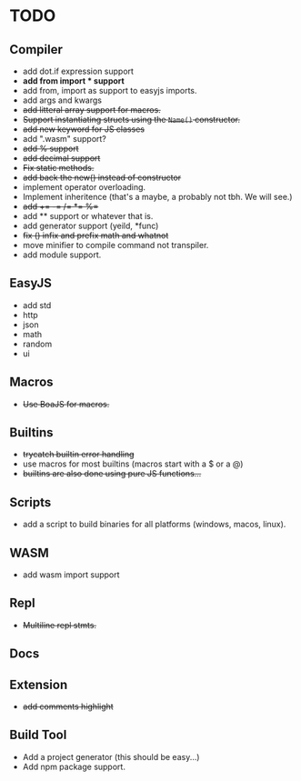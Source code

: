 # TODO

## Compiler
- add dot.if expression support
- **add from import * support**
- add from, import as support to easyjs imports.
- add args and kwargs
- ~~add litteral array support for macros.~~
- ~~Support instantiating structs using the `Name()` constructor.~~
- ~~add new keyword for JS classes~~
- add ".wasm" support?
- ~~add % support~~
- ~~add decimal support~~
- ~~Fix static methods.~~
- ~~add back the new() instead of constructor~~
- implement operator overloading.
- Implement inheritence (that's a maybe, a probably not tbh. We will see.)
- ~~add += -= /= *= %=~~ 
- add ** support or whatever that is.
- add generator support (yeild, *func)
- ~~fix () infix and prefix math and whatnot~~
- move minifier to compile command not transpiler.
- add module support.

## EasyJS
- add std
- http
- json
- math
- random
- ui

## Macros
- ~~Use BoaJS for macros.~~

## Builtins
- ~~trycatch builtin error handling~~
- use macros for most builtins (macros start with a $ or a @)
- ~~builtins are also done using pure JS functions...~~

## Scripts
- add a script to build binaries for all platforms (windows, macos, linux).

## WASM
- add wasm import support

## Repl
- ~~Multiline repl stmts.~~

## Docs

## Extension
- ~~add comments highlight~~

## Build Tool
- Add a project generator (this should be easy...)
- Add npm package support.